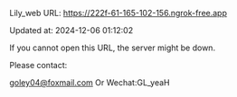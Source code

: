 Lily_web URL: https://222f-61-165-102-156.ngrok-free.app

Updated at: 2024-12-06 01:12:02

If you cannot open this URL, the server might be down.

Please contact: 

goley04@foxmail.com Or Wechat:GL_yeaH